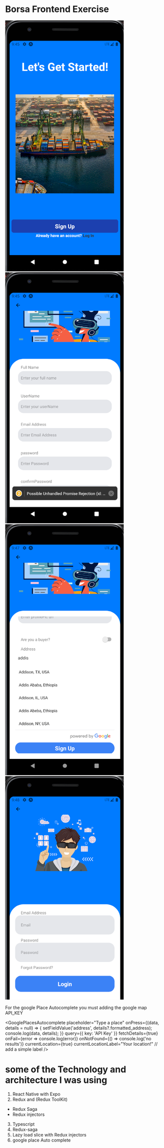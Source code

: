 # Borsa Frontend Exercise

![final](https://github.com/Robel-shewan/Borsa-Frontend-Exercise/blob/main/src/assets/images/Screenshot%20from%202024-04-25%2009-45-43.png)
![final](https://github.com/Robel-shewan/Borsa-Frontend-Exercise/blob/main/src/assets/images/Screenshot%20from%202024-04-25%2009-46-02.png)
![final](https://github.com/Robel-shewan/Borsa-Frontend-Exercise/blob/main/src/assets/images/Screenshot%20from%202024-04-25%2009-47-20.png)
![final](https://github.com/Robel-shewan/Borsa-Frontend-Exercise/blob/main/src/assets/images/Screenshot%20from%202024-04-25%2009-48-40.png)

For the google Place Autocomplete you must adding the google map API_KEY

<GooglePlacesAutocomplete
placeholder="Type a place"
onPress={(data, details = null) => {
setFieldValue('address', details?.formatted_address);
console.log(data, details);
}}
query={{ key: 'API Key' }}
fetchDetails={true}
onFail={error => console.log(error)}
onNotFound={() => console.log('no results')}
currentLocation={true}
currentLocationLabel="Your location!" // add a simple label
/>

# some of the Technology and architecture I was using

1. React Native with Expo
2. Redux and (Redux ToolKit)

- Redux Saga
- Redux injectors

3. Typescript
4. Redux-saga
5. Lazy load slice with Redux injectors
6. google place Auto complete
